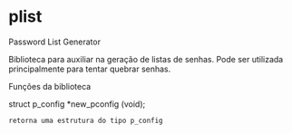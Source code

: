 plist
=====

Password List Generator

Biblioteca para auxiliar na geração de listas de senhas. Pode ser utilizada principalmente para tentar quebrar senhas.

Funções da biblioteca


struct p_config *new_pconfig (void);

	retorna uma estrutura do tipo p_config
